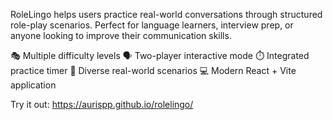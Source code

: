 RoleLingo helps users practice real-world conversations through structured role-play scenarios. Perfect for language learners, interview prep, or anyone looking to improve their communication skills.

🎭 Multiple difficulty levels
🗣️ Two-player interactive mode
⏱️ Integrated practice timer
🎯 Diverse real-world scenarios
💻 Modern React + Vite application

Try it out: https://aurispp.github.io/rolelingo/

